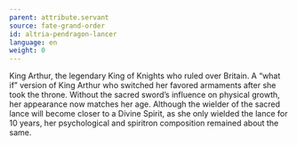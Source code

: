 ```yaml
---
parent: attribute.servant
source: fate-grand-order
id: altria-pendragon-lancer
language: en
weight: 0
---
```


King Arthur, the legendary King of Knights who ruled over Britain.
A “what if” version of King Arthur who switched her favored armaments after she took the throne. Without the sacred sword’s influence on physical growth, her appearance now matches her age. Although the wielder of the sacred lance will become closer to a Divine Spirit, as she only wielded the lance for 10 years, her psychological and spiritron composition remained about the same.
